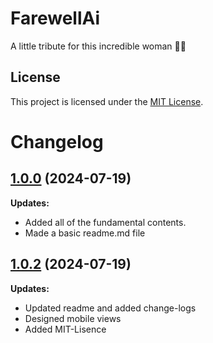 # FarewellAi
A little tribute for this incredible woman 💪🏻

## License
This project is licensed under the [MIT License](LICENSE).

# Changelog

## [1.0.0](https://github.com/mkf450/FarewellAi/commit/85f748dcb7fcb767dfea2b7707d432abf1e9076c) (2024-07-19)

**Updates:**

- Added all of the fundamental contents.  
- Made a basic readme.md file

## [1.0.2](https://github.com/mkf450/FarewellAi/commit/85f748dcb7fcb767dfea2b7707d432abf1e9076c) (2024-07-19)

**Updates:**

- Updated readme and added change-logs
- Designed mobile views
- Added MIT-Lisence

